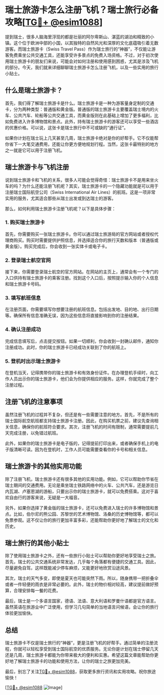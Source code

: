 # 瑞士旅游卡怎么注册飞机？瑞士旅行必备攻略[[TG💪+ @esim1088](https://t.me/s/esim1088)]

提到瑞士，很多人脑海里浮现的都是壮丽的阿尔卑斯山、湛蓝的湖泊和精致的小镇。这个位于欧洲中部的小国，以其独特的自然风光和深厚的文化底蕴吸引着无数游客。而瑞士旅游卡（Swiss Travel Pass）作为瑞士旅行的“神器”，不仅能让游客免费乘坐公共交通工具，还能享受许多景点的免费入场资格。不过，对于初次使用瑞士旅游卡的朋友们来说，可能会对如何注册和使用感到困惑，尤其是涉及飞机的部分。今天，我们就来详细聊聊瑞士旅游卡怎么注册飞机，以及一些实用的旅行小贴士。

## 什么是瑞士旅游卡？

首先，我们得了解瑞士旅游卡是什么。瑞士旅游卡是一种为游客量身定制的交通卡，分为两种类型：普通版和黄金版。普通版的瑞士旅游卡主要覆盖瑞士境内的火车、公共汽车、轮船等公共交通工具，而黄金版则在此基础上增加了更多福利，比如免费进入许多博物馆和景点。此外，持有瑞士旅游卡的游客还可以享受一些酒店的优惠价格。可以说，这张卡是瑞士旅行中不可或缺的“通行证”。

如果你计划在瑞士玩上几天甚至几周，瑞士旅游卡绝对是你的好帮手。它不仅能帮你省下一大笔交通费用，还能让你更方便地规划行程。当然，这张卡最特别的地方之一就是它可以用于注册飞机。

## 瑞士旅游卡与飞机注册

说到瑞士旅游卡和飞机的关系，很多人可能会觉得奇怪：瑞士旅游卡不是用来坐火车的吗？为什么还能注册飞机呢？其实，瑞士旅游卡的一个隐藏功能就是可以用于注册瑞士国际航空公司（Swiss International Air Lines）的航班。这是一项非常实用的服务，尤其适合那些从瑞士出发或到达瑞士的游客。

那么，如何利用瑞士旅游卡注册飞机呢？以下是具体步骤：

### 1. 购买瑞士旅游卡

首先，你需要购买一张瑞士旅游卡。你可以通过瑞士旅游局的官方网站或者授权代理商购买。购买时需要提供护照信息，并选择适合你的旅行天数和版本（普通版或黄金版）。购买完成后，你会收到一张实体卡或电子卡。

### 2. 登录瑞士航空官网

接下来，你需要登录瑞士航空的官方网站。在网站的主页上，通常会有一个专门的入口供持有瑞士旅游卡的乘客注册。找到这个入口后，按照提示输入你的个人信息和瑞士旅游卡号码。

### 3. 填写航班信息

在注册页面，你需要填写你想要注册的航班信息。包括出发地、目的地、出行日期等。确保所有信息准确无误，因为这些信息将直接影响到你的注册结果。

### 4. 确认注册成功

完成信息填写后，点击提交按钮。如果一切顺利，你会收到一封确认邮件，通知你注册成功。此时，你的瑞士旅游卡已经成功关联到了你的航班上。

### 5. 登机时出示瑞士旅游卡

在登机当天，记得携带你的瑞士旅游卡和有效身份证件。在办理登机手续时，向工作人员出示你的瑞士旅游卡，他们会为你提供相应的服务。这样，你就完成了整个注册过程。

## 注册飞机的注意事项

虽然注册飞机的过程并不复杂，但还是有一些需要注意的地方。首先，不是所有的瑞士国际航空航班都支持瑞士旅游卡注册。因此，在购买机票之前，建议先查询相关信息，确保你的航班符合要求。其次，注册飞机的时间有限制，通常需要提前几天完成注册，以免错过航班。

此外，如果你的瑞士旅游卡是电子版的，记得提前打印出来，或者确保手机上的电子版清晰可读。因为在登机时，工作人员可能需要查看你的卡号和相关信息。

## 瑞士旅游卡的其他实用功能

除了注册飞机，瑞士旅游卡还有很多其他的实用功能。例如，它可以帮助你节省在瑞士期间的交通费用。无论是乘坐瑞士铁路网络中的火车、公共汽车，还是游览日内瓦湖、卢塞恩湖的游船，只要出示你的瑞士旅游卡，就可以免费搭乘。这对于喜欢自由行的游客来说，无疑是一大福音。

另外，如果你选择了黄金版的瑞士旅游卡，还可以免费进入瑞士的许多博物馆和景点。比如，伯尔尼的熊公园、苏黎世的艺术博物馆、洛桑的历史博物馆等，都可以免票参观。这不仅让你的旅行更加丰富多彩，还能帮助你更好地了解瑞士的文化和历史。

## 瑞士旅行的其他小贴士

除了使用瑞士旅游卡之外，还有一些旅行小贴士可以帮助你更好地享受瑞士之旅。首先，瑞士的公共交通系统非常发达，几乎每个角落都有便捷的交通工具。因此，尽量避免自驾，这样既能减少停车麻烦，又能更好地欣赏沿途风景。

其次，瑞士的天气多变，即使是夏天也可能突然下雨。所以，随身携带一把折叠伞或者一件轻便的雨衣是非常必要的。此外，瑞士的物价相对较高，建议提前做好预算，合理安排每一餐的花费。

最后，瑞士是一个多语言国家，德语、法语、意大利语和罗曼什语都是官方语言。虽然英语在旅游业中广泛使用，但学习几句简单的当地语言问候语，会让你的旅行体验更加愉快。

## 总结

瑞士旅游卡不仅是瑞士旅行的“神器”，更是注册飞机的好帮手。通过简单的注册流程，你就可以轻松享受到瑞士国际航空的优质服务。无论你是计划在瑞士停留几天还是几周，瑞士旅游卡都能为你带来极大的便利和实惠。希望这篇文章能帮助你更好地了解瑞士旅游卡的功能和使用方法，让你的瑞士之旅更加完美。

最后，别忘了关注[TG💪+ @esim1088](https://t.me/s/esim1088)，获取更多旅行资讯和实用攻略。祝你旅途愉快！

[[TG💪+ @esim1088](https://t.me/s/esim1088) ![Image](https://i.postimg.cc/4NQfJmqS/Snipaste-2025-05-13-00-14-12.png)]